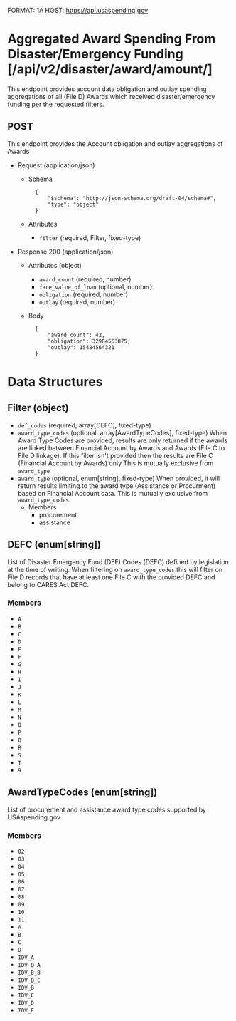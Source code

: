 FORMAT: 1A
HOST: https://api.usaspending.gov

# Aggregated Award Spending From Disaster/Emergency Funding [/api/v2/disaster/award/amount/]

This endpoint provides account data obligation and outlay spending aggregations of all (File D) Awards which received disaster/emergency funding per the requested filters.

## POST

This endpoint provides the Account obligation and outlay aggregations of Awards

+ Request (application/json)
    + Schema

            {
                "$schema": "http://json-schema.org/draft-04/schema#",
                "type": "object"
            }

    + Attributes
        + `filter` (required, Filter, fixed-type)

+ Response 200 (application/json)
    + Attributes (object)
        + `award_count` (required, number)
        + `face_value_of_loan` (optional, number)
        + `obligation` (required, number)
        + `outlay` (required, number)
        
    + Body

            {
                "award_count": 42,
                "obligation": 32984563875,
                "outlay": 15484564321
            }


# Data Structures

## Filter (object)
+ `def_codes` (required, array[DEFC], fixed-type)
+ `award_type_codes` (optional, array[AwardTypeCodes], fixed-type)
    When Award Type Codes are provided, results are only returned if the awards are linked between Financial Account by Awards and Awards (File C to File D linkage).
    If this filter isn't provided then the results are File C (Financial Account by Awards) only
    This is mutually exclusive from `award_type`
+ `award_type` (optional, enum[string], fixed-type)
    When provided, it will return results limiting to the award type (Assistance or Procurment) based on Financial Account data.
    This is mutually exclusive from `award_type_codes`
    + Members
        + procurement
        + assistance

## DEFC (enum[string])
List of Disaster Emergency Fund (DEF) Codes (DEFC) defined by legislation at the time of writing.
When filtering on `award_type_codes` this will filter on File D records that have at least one File C with the provided DEFC
and belong to CARES Act DEFC.

### Members
+ `A`
+ `B`
+ `C`
+ `D`
+ `E`
+ `F`
+ `G`
+ `H`
+ `I`
+ `J`
+ `K`
+ `L`
+ `M`
+ `N`
+ `O`
+ `P`
+ `Q`
+ `R`
+ `S`
+ `T`
+ `9`

## AwardTypeCodes (enum[string])
List of procurement and assistance award type codes supported by USAspending.gov

### Members
+ `02`
+ `03`
+ `04`
+ `05`
+ `06`
+ `07`
+ `08`
+ `09`
+ `10`
+ `11`
+ `A`
+ `B`
+ `C`
+ `D`
+ `IDV_A`
+ `IDV_B_A`
+ `IDV_B_B`
+ `IDV_B_C`
+ `IDV_B`
+ `IDV_C`
+ `IDV_D`
+ `IDV_E`
